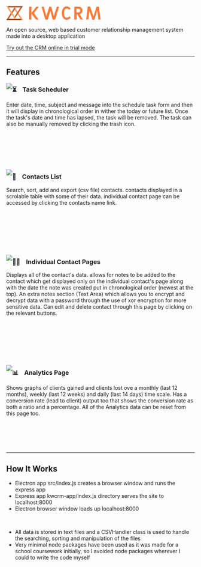 <img width=50% src="https://github.com/kieranmakes/KWCRM/blob/crm-desktop-app/kwcrm-app/public/assets/word%20logo%20with%20abstract%20on%20side%20orange.png" alt='KWCRM'/>

<br>

An open source, web based customer relationship management system made into a desktop application

[Try out the CRM online in trial mode](https://kwcrm.herokuapp.com/)

<hr>

## Features


  <img align="left" src="https://media.giphy.com/media/38UQZDj7URgZYAjS3t/giphy.gif">
  
  ### ⏳ &nbsp;&nbsp; Task Scheduler

  Enter date, time, subject and message into the schedule task form and then it will display in chronological order in wither the today or future list. Once the task's date and time has lapsed, the task will be removed. The task can also be manually removed by clicking the trash icon.   

<br><br><br><br><br>

  <img align="left" src="https://media.giphy.com/media/zWDF26WkikllHPgJNc/giphy.gif">

  ### 📁 &nbsp;&nbsp; Contacts List
  
  Search, sort, add and export (csv file) contacts. contacts displayed in a scrolable table with some of their data. individual contact page can be accessed by clicking the contacts name link.
  
<br><br><br><br><br><br>
  
  <img align="left" src="https://media.giphy.com/media/8YWZoZXVFScOYYlOR7/giphy.gif">
  
  ### 🙋🏽‍ &nbsp;&nbsp; Individual Contact Pages
    
  Displays all of the contact's data. allows for notes to be added to the contact which get displayed only on the individual contact's page along with the date the note was created put in chronological order (newest at the top). An extra notes section (Text Area) which allows you to encrypt and decrypt data with a password through the use of xor encryption for more sensitive data. Can edit and delete contact through this page by clicking on the relevant buttons.
  
<br><br><br><br><br><br>

  <img align="left" src="https://media.giphy.com/media/BDQtWZzi6KknoGjTSf/giphy.gif">

  ### 📊 &nbsp;&nbsp; Analytics Page
  
  Shows graphs of clients gained and clients lost ove a monthly (last 12 months), weekly (last 12 weeks) and daily (last 14 days) time scale. Has a conversion rate (lead to client) output too that shows the conversion rate as both a ratio and a percentage. All of the Analytics data can be reset from this page too.

<br><br><br><br>

<hr> 

## How It Works

* Electron app src/index.js creates a browser window and runs the express app
* Express app kwcrm-app/index.js directory serves the site to localhost:8000
* Electron browser window loads up localhost:8000

<br>

* All data is stored in text files and a CSVHandler class is used to handle the searching, sorting and manipulation of the files
* Very minimal node packages have been used as it was made for a school coursework initially, so I avoided node packages wherever I could to write the code myself

